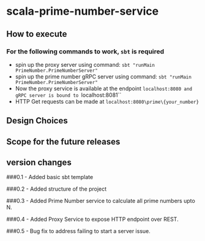 # scala-prime-number-service

## How to execute

### For the following commands to work, `sbt` is required
* spin up the proxy server using command: `sbt "runMain PrimeNumber.PrimeNumberServer"`
* spin up the prime number gRPC server using command: `sbt "runMain PrimeNumber.PrimeNumberServer"`
* Now the proxy service is available at the endpoint `localhost:8080 and gRPC server is bound to `localhost:8081``
* HTTP Get requests can be made at `localhost:8080\prime\{your_number}`

## Design Choices

## Scope for the future releases

## version changes

###0.1 - Added basic sbt template

###0.2 - Added structure of the project

###0.3 - Added Prime Number service to calculate all prime numbers upto N.

###0.4 - Added Proxy Service to expose HTTP endpoint over REST.

###0.5 - Bug fix to address failing to start a server issue.